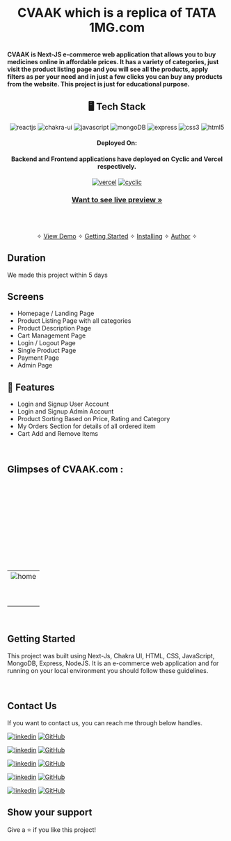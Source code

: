 <h1 align="center">CVAAK which is a replica of TATA 1MG.com</h1>
<br />
<strong>CVAAK is Next-JS e-commerce web application that allows you to buy medicines online in affordable prices. It has a variety of categories, just visit the product listing page and you will see all the products, apply filters as per your need and in just a few clicks you can buy any products from the website. This project is just for educational purpose.</strong>

<h2 align="center">🖥️ Tech Stack</h2>


<!-- <h4 align="center">Frontend:</h4> -->

<p align="center">
  <img src="https://img.shields.io/badge/Next-Js-20232A?style=for-the-badge&logo=react&logoColor=61DAFB" alt="reactjs" />
  <img src="https://img.shields.io/badge/Chakra%20UI-3bc7bd?style=for-the-badge&logo=chakraui&logoColor=white" alt="chakra-ui" />
  <img src="https://img.shields.io/badge/JavaScript-323330?style=for-the-badge&logo=javascript&logoColor=F7DF1E" alt="javascript" />
  <img src="https://img.shields.io/badge/MongoDB-02303A?style=for-the-badge&logo=react-router&logoColor=white" alt="mongoDB" />
    <img src="https://img.shields.io/badge/Express-02303A?style=for-the-badge&logo=react-router&logoColor=white" alt="express" />
  <img src="https://img.shields.io/badge/CSS3-1572B6?style=for-the-badge&logo=css3&logoColor=white" alt="css3" />
  <img src="https://img.shields.io/badge/HTML5-E34F26?style=for-the-badge&logo=html5&logoColor=white" alt="html5" />
</p>


<h4 align="center">Deployed On:</h4>
<h4 align="center">Backend and Frontend applications have deployed on Cyclic and Vercel respectively.</h4>
<p align="center">
<a href="https://perpetual-paper-4225.vercel.app/" >
<img src="https://img.shields.io/badge/Vercel-00C7B7?style=for-the-badge&logo=netlify&logoColor=white" alt="vercel" /></a>
  <a href="https://black-skirt.cyclic.app/#/">
  <img src="https://img.shields.io/badge/cyclic-430098?style=for-the-badge&logo=vercel&logoColor=white" alt="cyclic" /> </a>
</p>



<h3 align="center"><a href="https://perpetual-paper-4225.vercel.app/"><strong>Want to see live preview »</strong></a></h3>
<br />
<p align="center">
  <br />&#10023;
  <a href="#Demo">View Demo</a> &#10023;
  <a href="#Getting-Started">Getting Started</a> &#10023; 
  <a href="#Install">Installing</a> &#10023;
  <a href="#Contact Us">Author</a> &#10023;
</p>



## Duration 
We made this project within 5 days
<br />

## Screens 
- Homepage / Landing Page
- Product Listing Page with all categories
- Product Description Page
- Cart Management Page
- Login / Logout Page
- Single Product Page
- Payment Page
- Admin Page


## 🚀 Features
- Login and Signup User Account
- Login and Signup Admin Account
- Product Sorting Based on Price, Rating and Category
- My Orders Section for details of all ordered item
- Cart Add and Remove Items 

<br />


## Glimpses of CVAAK.com :
<table>
  <tr>
    <td><img src="https://user-images.githubusercontent.com/107903370/229373136-54efcca0-f011-4eab-aee3-7d0d2a4c6a45.png"  alt="home" /></td>
  </tr>
  <br/>
  <tr>
    <td><img src="https://user-images.githubusercontent.com/107903370/229373764-2e78aa33-3121-4827-96bb-9db99eff8d50.png"  alt="" /></td>
  </tr>
  <br/>
  <tr>
    <td><img src="https://user-images.githubusercontent.com/107903370/229374459-4aae2af9-e713-4228-9bdf-dee5ecf9e863.png"  alt="" /></td>
  </tr>
  <br/>
   <tr>
    <td><img src="https://user-images.githubusercontent.com/107903370/229374657-f95af9dd-c173-4608-b3b3-9266d15aaabe.png"   alt="" /></td>
  </tr>
  <br/>
  <tr>
    <td><https://user-images.githubusercontent.com/107903370/229374722-23825591-7c3b-4e79-9e77-916776ebe525.png"  alt="" /></td>
  </tr>
  <br/>
   <tr>
    <td><img src="https://user-images.githubusercontent.com/107903370/229374956-25aab4b5-ac20-4ec4-bbba-b24a68b47193.png"   alt="" /></td>
  </tr>
  <br/>
  <br/>
   <tr>
    <td><img src="https://user-images.githubusercontent.com/107903370/229375032-aeacc34b-3479-4c57-9a31-c9d137d71648.png"   alt="" /></td>
  </tr>
  <br/>
   <tr>
    <td><img src="https://user-images.githubusercontent.com/107903370/229375089-7b0156f5-e852-4dd0-a5fd-a40caa883dbd.png"   alt="" /></td>
  </tr>
  <br/>
    <tr>
    <td><img src="https://user-images.githubusercontent.com/107903370/229375158-5b87f8ec-8f67-43a9-b5cc-53f5607429e9.png"   alt="" /></td>
  </tr>
  <br/>
      <tr>
    <td><img src="https://user-images.githubusercontent.com/107903370/229375221-b36dd1cd-b44e-46c2-bee3-3c45b6d8ccd9.png"   alt="" /></td>
  </tr>
  <br/>

</table>

<br />



## Getting Started

This project was built using Next-Js, Chakra UI, HTML, CSS, JavaScript, MongoDB, Express, NodeJS. It is an e-commerce web application and for running on your local environment you should follow these guidelines.


<br />

## Contact Us

If you want to contact us, you can reach me through below handles. <br />


[![linkedin](https://img.shields.io/badge/Varun_Ergurala-0077B5?style=for-the-badge&logo=linkedin&logoColor=white)](https://www.linkedin.com/in/varun8177/)
[![GitHub](https://img.shields.io/badge/Varun_Ergurala-0077B5?style=for-the-badge&logo=Github&logoColor=white)](https://github.com/Varun8177)

[![linkedin](https://img.shields.io/badge/Aman_Kumar-0077B5?style=for-the-badge&logo=linkedin&logoColor=white)](https://www.linkedin.com/in/aman-kumar-1a3047194/)
[![GitHub](https://img.shields.io/badge/Aman_Kumar-0077B5?style=for-the-badge&logo=Github&logoColor=white)](https://github.com/AmanKumarWeb19)

[![linkedin](https://img.shields.io/badge/Abhishek_Jha-0077B5?style=for-the-badge&logo=linkedin&logoColor=white)](https://www.linkedin.com/in/abhishekjha96/)
[![GitHub](https://img.shields.io/badge/Abhishek_Jha-0077B5?style=for-the-badge&logo=Github&logoColor=white)](https://github.com/Abhishekjha1996)


[![linkedin](https://img.shields.io/badge/Kalpita_Gawas-0077B5?style=for-the-badge&logo=linkedin&logoColor=white)](https://www.linkedin.com/in/kalpita-gawas-76177a213/)
[![GitHub](https://img.shields.io/badge/Kalpita_Gawas-0077B5?style=for-the-badge&logo=Github&logoColor=white)](https://github.com/kalpitagavas)

[![linkedin](https://img.shields.io/badge/Chandra_Sekhar-0077B5?style=for-the-badge&logo=linkedin&logoColor=white)](https://www.linkedin.com/in/gedela-chandra-2b4a64246/)
[![GitHub](https://img.shields.io/badge/Chandra_Sekhar-0077B5?style=for-the-badge&logo=Github&logoColor=white)](https://github.com/Gedelachandrasekhar126396)





## Show your support

Give a ⭐️ if you like this project!
